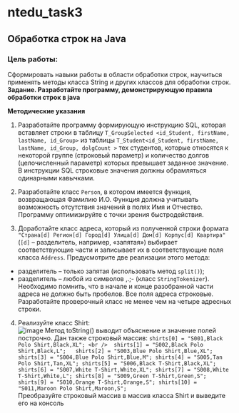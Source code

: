 # ntedu_task3
## Обработка строк на Java
### Цель работы:
Сформировать навыки работы в области обработки строк, научиться
применять методы класса String и других классов для обработки строк.  
**Задание. Разработайте программу, демонстрирующую правила
обработки строк в java**

**Методические указания**

1. Разработайте программу формирующую инструкцию SQL, которая
вставляет строки в таблицу `T_GroupSelected <id_Student,
firstName, lastName, id_Group>` из таблицы
`T_Student<id_Student, firstName, lastName, id_Group,
dolgCount >` тех студентов, которые относятся к некоторой группе
(строковый параметр) и количество долгов (целочисленный параметр)
которых превышает заданное значение.
В инструкции SQL строковые значения должны обрамляться
одинарными кавычками.

2. Разработайте класс `Person`, в котором имеется функция, возвращающая
Фамилию И.О. Функция должна учитывать возможность отсутствия
значений в полях Имя и Отчество. Программу оптимизируйте с точки
зрения быстродействия.

3. Доработайте класс адреса, который из полученной строки формата
`"Страна[d] Регион[d] Город[d] Улица[d] Дом[d] Корпус[d]
Квартира"` (`[d]` – разделитель, например, «запятая») выбирает
соответствующие части и записывает их в соответствующие поля класса
`Address`.
Предусмотрите две реализации этого метода:
- разделитель – только запятая (использовать метод `split()`);
- разделитель – любой из символов ,.;- (класс `StringTokenizer`).  
Необходимо помнить, что в начале и конце разобранной части адреса не
должно быть пробелов. Все поля адреса строковые.
Разработайте проверочный класс не менее чем на четыре адресных
строки.

4. Реализуйте класс Shirt:  
![image](https://user-images.githubusercontent.com/86832867/126050692-ac3b43ba-1f8f-48d6-9660-c3492724f401.png)
Метод toString() выводит объяснение и значение полей построчно.
Дан также строковый массив:
 `shirts[0] = "S001,Black Polo Shirt,Black,XL"; <br /> 
 shirts[1] = "S002,Black Polo Shirt,Black,L";  
 shirts[2] = "S003,Blue Polo Shirt,Blue,XL";
 shirts[3] = "S004,Blue Polo Shirt,Blue,M";
 shirts[4] = "S005,Tan Polo Shirt,Tan,XL";
 shirts[5] = "S006,Black T-Shirt,Black,XL";
 shirts[6] = "S007,White T-Shirt,White,XL";
 shirts[7] = "S008,White T-Shirt,White,L";
 shirts[8] = "S009,Green T-Shirt,Green,S";
 shirts[9] = "S010,Orange T-Shirt,Orange,S";
 shirts[10] = "S011,Maroon Polo Shirt,Maroon,S";`  
Преобразуйте строковый массив в массив класса Shirt и выведите его на
консоль
